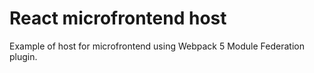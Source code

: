 # React microfrontend host

Example of host for microfrontend using Webpack 5 Module Federation plugin.

